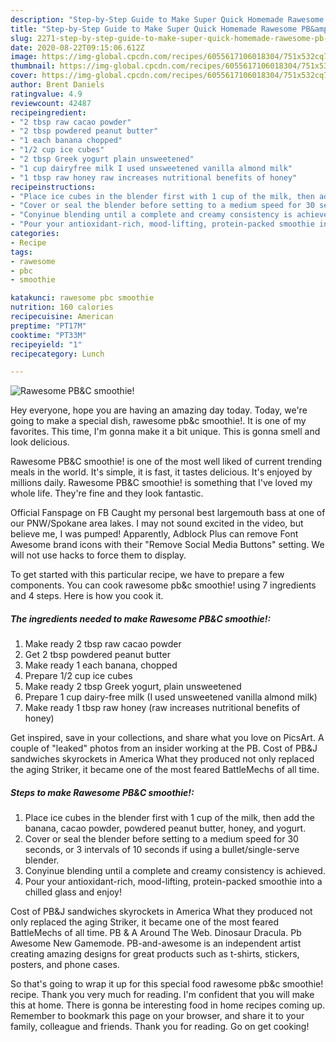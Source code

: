 ```yaml
---
description: "Step-by-Step Guide to Make Super Quick Homemade Rawesome PB&amp;amp;C smoothie!"
title: "Step-by-Step Guide to Make Super Quick Homemade Rawesome PB&amp;amp;C smoothie!"
slug: 2271-step-by-step-guide-to-make-super-quick-homemade-rawesome-pb-and-amp-c-smoothie
date: 2020-08-22T09:15:06.612Z
image: https://img-global.cpcdn.com/recipes/6055617106018304/751x532cq70/rawesome-pbc-smoothie-recipe-main-photo.jpg
thumbnail: https://img-global.cpcdn.com/recipes/6055617106018304/751x532cq70/rawesome-pbc-smoothie-recipe-main-photo.jpg
cover: https://img-global.cpcdn.com/recipes/6055617106018304/751x532cq70/rawesome-pbc-smoothie-recipe-main-photo.jpg
author: Brent Daniels
ratingvalue: 4.9
reviewcount: 42487
recipeingredient:
- "2 tbsp raw cacao powder"
- "2 tbsp powdered peanut butter"
- "1 each banana chopped"
- "1/2 cup ice cubes"
- "2 tbsp Greek yogurt plain unsweetened"
- "1 cup dairyfree milk I used unsweetened vanilla almond milk"
- "1 tbsp raw honey raw increases nutritional benefits of honey"
recipeinstructions:
- "Place ice cubes in the blender first with 1 cup of the milk, then add the banana, cacao powder, powdered peanut butter,  honey, and yogurt."
- "Cover or seal the blender before setting to a medium speed for 30 seconds, or 3 intervals of 10 seconds if using a bullet/single-serve blender."
- "Conyinue blending until a complete and creamy consistency is achieved."
- "Pour your antioxidant-rich, mood-lifting, protein-packed smoothie into a chilled glass and enjoy!"
categories:
- Recipe
tags:
- rawesome
- pbc
- smoothie

katakunci: rawesome pbc smoothie 
nutrition: 160 calories
recipecuisine: American
preptime: "PT17M"
cooktime: "PT33M"
recipeyield: "1"
recipecategory: Lunch

---
```



![Rawesome PB&amp;C smoothie!](https://img-global.cpcdn.com/recipes/6055617106018304/751x532cq70/rawesome-pbc-smoothie-recipe-main-photo.jpg)

Hey everyone, hope you are having an amazing day today. Today, we're going to make a special dish, rawesome pb&amp;c smoothie!. It is one of my favorites. This time, I'm gonna make it a bit unique. This is gonna smell and look delicious.

Rawesome PB&amp;C smoothie! is one of the most well liked of current trending meals in the world. It's simple, it is fast, it tastes delicious. It's enjoyed by millions daily. Rawesome PB&amp;C smoothie! is something that I've loved my whole life. They're fine and they look fantastic.

Official Fanspage on FB  Caught my personal best largemouth bass at one of our PNW/Spokane area lakes. I may not sound excited in the video, but believe me, I was pumped! Apparently, Adblock Plus can remove Font Awesome brand icons with their &#34;Remove Social Media Buttons&#34; setting. We will not use hacks to force them to display.


To get started with this particular recipe, we have to prepare a few components. You can cook rawesome pb&amp;c smoothie! using 7 ingredients and 4 steps. Here is how you cook it.

<!--inarticleads1-->

##### The ingredients needed to make Rawesome PB&amp;C smoothie!:

1. Make ready 2 tbsp raw cacao powder
1. Get 2 tbsp powdered peanut butter
1. Make ready 1 each banana, chopped
1. Prepare 1/2 cup ice cubes
1. Make ready 2 tbsp Greek yogurt, plain unsweetened
1. Prepare 1 cup dairy-free milk (I used unsweetened vanilla almond milk)
1. Make ready 1 tbsp raw honey (raw increases nutritional benefits of honey)


Get inspired, save in your collections, and share what you love on PicsArt. A couple of &#34;leaked&#34; photos from an insider working at the PB. Cost of PB&amp;J sandwiches skyrockets in America What they produced not only replaced the aging Striker, it became one of the most feared BattleMechs of all time. 

<!--inarticleads2-->

##### Steps to make Rawesome PB&amp;C smoothie!:

1. Place ice cubes in the blender first with 1 cup of the milk, then add the banana, cacao powder, powdered peanut butter,  honey, and yogurt.
1. Cover or seal the blender before setting to a medium speed for 30 seconds, or 3 intervals of 10 seconds if using a bullet/single-serve blender.
1. Conyinue blending until a complete and creamy consistency is achieved.
1. Pour your antioxidant-rich, mood-lifting, protein-packed smoothie into a chilled glass and enjoy!


Cost of PB&amp;J sandwiches skyrockets in America What they produced not only replaced the aging Striker, it became one of the most feared BattleMechs of all time. PB &amp; A Around The Web. Dinosaur Dracula. Pb Awesome New Gamemode. PB-and-awesome is an independent artist creating amazing designs for great products such as t-shirts, stickers, posters, and phone cases. 

So that's going to wrap it up for this special food rawesome pb&amp;c smoothie! recipe. Thank you very much for reading. I'm confident that you will make this at home. There is gonna be interesting food in home recipes coming up. Remember to bookmark this page on your browser, and share it to your family, colleague and friends. Thank you for reading. Go on get cooking!
